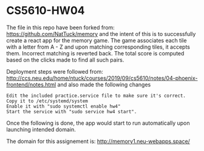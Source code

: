 # CS5610-HW04

The file in this repo have been forked from: https://github.com/NatTuck/memory and the intent of this is to successfully create a react app for the memory game. The game associates each tile with a letter from A - Z and upon matching corresponding tiles, it accepts them. Incorrect matching is reverted back. The total score is computed based on the clicks made to find all such pairs.

Deployment steps were followed from: http://ccs.neu.edu/home/ntuck/courses/2019/09/cs5610/notes/04-phoenix-frontend/notes.html and also made the following changes

```
Edit the included practice.service file to make sure it's correct.
Copy it to /etc/systemd/system
Enable it with "sudo systemctl enable hw4"
Start the service with "sudo service hw4 start".
```

Once the following is done, the app would start to run automatically upon launching intended domain.

The domain for this assignement is: http://memory1.neu-webapps.space/
